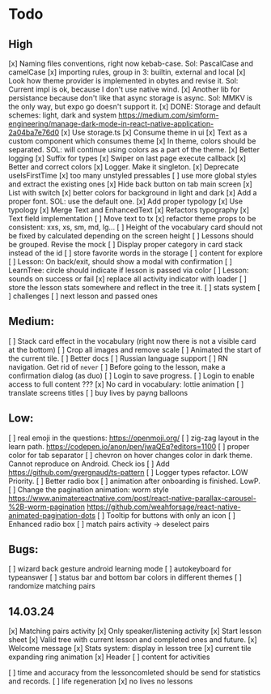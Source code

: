 # Todo

## High

[x] Naming files conventions, right now kebab-case. Sol: PascalCase and camelCase
[x] importing rules, group in 3: builtin, external and local
[x] Look how theme provider is implemented in obytes and revise it. Sol: Current impl is ok, because I don't use native wind.
[x] Another lib for persistance because don't like that async storage is async. Sol: MMKV is the only way, but expo go doesn't support it.
[x] DONE: Storage and default schemes: light, dark and system https://medium.com/simform-engineering/manage-dark-mode-in-react-native-application-2a04ba7e76d0
[x] Use storage.ts
[x] Consume theme in ui
[x] Text as a custom component which consumes theme
[x] In theme, colors should be separated. SOL: will continue using colors as a part of the theme.
[x] Better logging
[x] Suffix for types
[x] Swiper on last page execute callback
[x] Better and correct colors
[x] Logger. Make it singleton.
[x] Deprecate useIsFirstTime
[x] too many unstyled pressables
[ ] use more global styles and extract the existing ones
[x] Hide back button on tab main screen
[x] List with switch
[x] better colors for background in light and dark
[x] Add a proper font. SOL: use the default one.
[x] Add proper typology
[x] Use typology
[x] Merge Text and EnhancedText
[x] Refactors typography
[x] Text field implementation
[ ] Move text to tx
[x] refactor theme props to be consistent: xxs, xs, sm, md, lg...
[ ] Height of the vocabulary card should not be fixed by calculated depending on the screen height
[ ] Lessons should be grouped. Revise the mock
[ ] Display proper category in card stack instead of the id
[ ] store favorite words in the storage
[ ] content for explore
[ ] Lesson: On back/exit, should show a modal with confirmation
[ ] LearnTree: circle should indicate if lesson is passed via color
[ ] Lesson: sounds on success or fail
[x] replace all activity indicator with loader
[ ] store the lesson stats somewhere and reflect in the tree it.
[ ] stats system
[ ] challenges
[ ] next lesson and passed ones

## Medium:

[ ] Stack card effect in the vocabulary (right now there is not a visible card at the bottom)
[ ] Crop all images and remove scale
[ ] Animated the start of the current tile.
[ ] Better docs
[ ] Russian language support
[ ] RN navigation. Get rid of `never`
[ ] Before going to the lesson, make a confirmation dialog (as duo)
[ ] Login to save progress.
[ ] Login to enable access to full content ???
[x] No card in vocabulary: lottie animation
[ ] translate screens titles
[ ] buy lives by payng balloons

## Low:

[ ] real emoji in the questions: https://openmoji.org/
[ ] zig-zag layout in the learn path. https://codepen.io/anon/pen/jwaQEq?editors=1100
[ ] proper color for tab separator
[ ] chevron on hover changes color in dark theme. Cannot reproduce on Android. Check ios
[ ] Add https://github.com/gvergnaud/ts-pattern
[ ] Logger types refactor. LOW Priority.
[ ] Better radio box
[ ] animation after onboarding is finished. LowP.
[ ] Change the pagination animation: worm style https://www.animatereactnative.com/post/react-native-parallax-carousel-%2B-worm-pagination https://github.com/weahforsage/react-native-animated-pagination-dots
[ ] Tooltip for buttons with only an icon
[ ] Enhanced radio box
[ ] match pairs activity -> deselect pairs

## Bugs:

[ ] wizard back gesture android learning mode
[ ] autokeyboard for typeanswer
[ ] status bar and bottom bar colors in different themes
[ ] randomize matching pairs

## 14.03.24

[x] Matching pairs activity
[x] Only speaker/listening activity
[x] Start lesson sheet
[x] Valid tree with current lesson and completed ones and future.
[x] Welcome message
[x] Stats system: display in lesson tree
[x] current tile expanding ring animation
[x] Header
[ ] content for activities

[ ] time and accuracy from the lessoncomleted should be send for statistics and records.
[ ] life regeneration
[x] no lives no lessons
